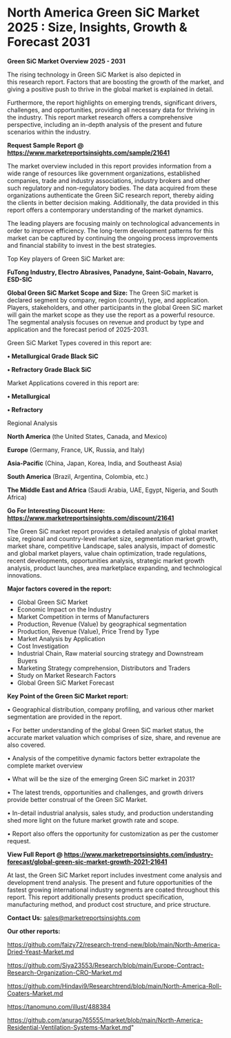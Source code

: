 # North America Green SiC Market 2025 : Size, Insights, Growth & Forecast 2031

<Strong> Green SiC Market Overview 2025 - 2031</strong>

The rising technology in Green SiC Market is also depicted in this research report. Factors that are boosting the growth of the market, and giving a positive push to thrive in the global market is explained in detail.

Furthermore, the report highlights on emerging trends, significant drivers, challenges, and opportunities, providing all necessary data for thriving in the industry. This report market research offers a comprehensive perspective, including an in-depth analysis of the present and future scenarios within the industry.

<strong>Request Sample Report @ <a href=https://www.marketreportsinsights.com/sample/21641>https://www.marketreportsinsights.com/sample/21641</a></strong>

The market overview included in this report provides information from a wide range of resources like government organizations, established companies, trade and industry associations, industry brokers and other such regulatory and non-regulatory bodies. The data acquired from these organizations authenticate the Green SiC research report, thereby aiding the clients in better decision making. Additionally, the data provided in this report offers a contemporary understanding of the market dynamics.

The leading players are focusing mainly on technological advancements in order to improve efficiency. The long-term development patterns for this market can be captured by continuing the ongoing process improvements and financial stability to invest in the best strategies.

Top Key players of Green SiC Market are:

<strong>FuTong Industry, Electro Abrasives, Panadyne, Saint-Gobain, Navarro, ESD-SIC</strong>

<strong><b>Global Green SiC Market Scope and Size:</b></strong>
The Green SiC market is declared segment by company, region (country), type, and application. Players, stakeholders, and other participants in the global Green SiC market will gain the market scope as they use the report as a powerful resource. The segmental analysis focuses on revenue and product by type and application and the forecast period of 2025-2031.

Green SiC Market Types covered in this report are:

<strong>• Metallurgical Grade Black SiC

• Refractory Grade Black SiC</strong>

Market Applications covered in this report are:

<strong>• Metallurgical

• Refractory</strong> 

Regional Analysis

<strong>North America</strong> (the United States, Canada, and Mexico)

<strong>Europe</strong> (Germany, France, UK, Russia, and Italy)

<strong>Asia-Pacific</strong> (China, Japan, Korea, India, and Southeast Asia)

<strong>South America</strong> (Brazil, Argentina, Colombia, etc.)

<strong>The Middle East and Africa</strong> (Saudi Arabia, UAE, Egypt, Nigeria, and South Africa)

<strong>Go For Interesting Discount Here: <a href=https://www.marketreportsinsights.com/discount/21641>https://www.marketreportsinsights.com/discount/21641</a></strong>

The Green SiC market report provides a detailed analysis of global market size, regional and country-level market size, segmentation market growth, market share, competitive Landscape, sales analysis, impact of domestic and global market players, value chain optimization, trade regulations, recent developments, opportunities analysis, strategic market growth analysis, product launches, area marketplace expanding, and technological innovations.

<strong><b>Major factors covered in the report:</b></strong>
<ul>
  <li>Global Green SiC Market </li>
  <li>Economic Impact on the Industry</li>
  <li>Market Competition in terms of Manufacturers</li>
  <li>Production, Revenue (Value) by geographical segmentation</li>
  <li>Production, Revenue (Value), Price Trend by Type</li>
  <li>Market Analysis by Application</li>
  <li>Cost Investigation</li>
  <li>Industrial Chain, Raw material sourcing strategy and Downstream Buyers</li>
  <li>Marketing Strategy comprehension, Distributors and Traders</li>
  <li>Study on Market Research Factors</li>
  <li>Global Green SiC Market Forecast</li>
</ul>

<strong><b>Key Point of the Green SiC Market report:</b></strong>

• Geographical distribution, company profiling, and various other market segmentation are provided in the report.

• For better understanding of the global Green SiC market status, the accurate market valuation which comprises of size, share, and revenue are also covered.

• Analysis of the competitive dynamic factors better extrapolate the complete market overview

• What will be the size of the emerging Green SiC market in 2031?

• The latest trends, opportunities and challenges, and growth drivers provide better construal of the Green SiC Market.

• In-detail industrial analysis, sales study, and production understanding shed more light on the future market growth rate and scope.

• Report also offers the opportunity for customization as per the customer request.

<strong><b>View Full Report @ <a href=https://www.marketreportsinsights.com/industry-forecast/global-green-sic-market-growth-2021-21641>https://www.marketreportsinsights.com/industry-forecast/global-green-sic-market-growth-2021-21641</a></b></strong>


At last, the Green SiC Market report includes investment come analysis and development trend analysis. The present and future opportunities of the fastest growing international industry segments are coated throughout this report. This report additionally presents product specification, manufacturing method, and product cost structure, and price structure.

<strong>Contact Us:</strong>
sales@marketreportsinsights.com

<strong>Our other reports:</strong>

<a href=https://github.com/faizy72/research-trend-new/blob/main/North-America-Dried-Yeast-Market.md>https://github.com/faizy72/research-trend-new/blob/main/North-America-Dried-Yeast-Market.md</a>

<a href=https://github.com/Siya23553/Research/blob/main/Europe-Contract-Research-Organization-CRO-Market.md>https://github.com/Siya23553/Research/blob/main/Europe-Contract-Research-Organization-CRO-Market.md</a>

<a href=https://github.com/Hindavi9/Researchtrend/blob/main/North-America-Roll-Coaters-Market.md>https://github.com/Hindavi9/Researchtrend/blob/main/North-America-Roll-Coaters-Market.md</a>

<a href=https://tanomuno.com/illust/488384>https://tanomuno.com/illust/488384</a>

<a href=https://github.com/anurag765555/market/blob/main/North-America-Residential-Ventilation-Systems-Market.md>https://github.com/anurag765555/market/blob/main/North-America-Residential-Ventilation-Systems-Market.md</a>"
